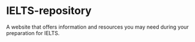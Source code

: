 # IELTS-repository
A website that offers information and resources you may need during your preparation for IELTS.
